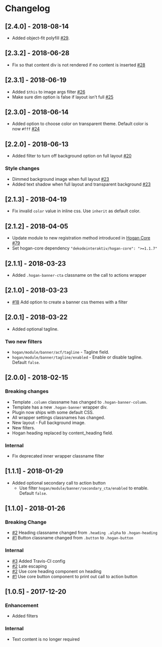 # Changelog

## [2.4.0] - 2018-08-14
* Added object-fit polyfill [#29](https://github.com/DekodeInteraktiv/hogan-banner/pull/29).

## [2.3.2] - 2018-06-28
* Fix so that content div is not rendered if no content is inserted [#28](https://github.com/DekodeInteraktiv/hogan-banner/pull/28)

## [2.3.1] - 2018-06-19
* Added `$this` to image args filter [#26](https://github.com/DekodeInteraktiv/hogan-banner/pull/26)
* Make sure dim option is false if layout isn’t full [#25](https://github.com/DekodeInteraktiv/hogan-banner/pull/25)

## [2.3.0] - 2018-06-14
* Added option to choose color on transparent theme. Default color is now `#fff` [#24](https://github.com/DekodeInteraktiv/hogan-banner/pull/24)

## [2.2.0] - 2018-06-13
* Added filter to turn off background option on full layout [#20](https://github.com/DekodeInteraktiv/hogan-banner/pull/20)

### Style changes
* Dimmed background image when full layout [#23](https://github.com/DekodeInteraktiv/hogan-banner/pull/23)
* Added text shadow when full layout and transparent background [#23](https://github.com/DekodeInteraktiv/hogan-banner/pull/23)

## [2.1.3] - 2018-04-19
* Fix invalid `color` value in inline css. Use `inherit` as default color.

## [2.1.2] - 2018-04-05
* Update module to new registration method introduced in [Hogan Core #79](https://github.com/DekodeInteraktiv/hogan-core/pull/79)
* Set hogan-core dependency `"dekodeinteraktiv/hogan-core": ">=1.1.7"`

## [2.1.1] - 2018-03-23
* Added `.hogan-banner-cta` classname on the call to actions wrapper

## [2.1.0] - 2018-03-23
* [#18](https://github.com/DekodeInteraktiv/hogan-banner/pull/18) Add option to create a banner css themes with a filter

## [2.0.1] - 2018-03-22
* Added optional tagline.
### Two new filters
* `hogan/module/banner/acf/tagline` - Tagline field.
* `hogan/module/banner/tagline/enabled` - Enable or disable tagline. Default `false`.

## [2.0.0] - 2018-02-15
### Breaking changes
* Template `.column` classname has changed to `.hogan-banner-column`.
* Template has a new `.hogan-banner` wrapper div.
* Plugin now ships with some default CSS.
* All wrapper settings classnames has changed.
* New layout - Full background image.
* New filters.
* Hogan heading replaced by content_heading field.

### Internal
* Fix deprecated inner wrapper classname filter

## [1.1.1] - 2018-01-29
* Added optional secondary call to action button
	* Use filter `hogan/module/banner/secondary_cta/enabled` to enable. Default `false`.

## [1.1.0] - 2018-01-26
### Breaking Change
* [#2](https://github.com/DekodeInteraktiv/hogan-banner/pull/2) Heading classname changed from `.heading .alpha` to `.hogan-heading`
* [#1](https://github.com/DekodeInteraktiv/hogan-banner/pull/1) Button classname changed from `.button` to `.hogan-button`

### Internal
* [#3](https://github.com/DekodeInteraktiv/hogan-banner/pull/3) Added Travis-CI config
* [#2](https://github.com/DekodeInteraktiv/hogan-banner/pull/2) Late escaping
* [#2](https://github.com/DekodeInteraktiv/hogan-banner/pull/2) Use core heading component on heading
* [#1](https://github.com/DekodeInteraktiv/hogan-banner/pull/1) Use core button component to print out call to action button

## [1.0.5] - 2017-12-20
### Enhancement
* Added filters

### Internal
* Text content is no longer required
